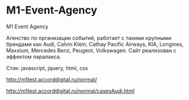 M1-Event-Agency
===============

M1 Event Agency

Агенство по организации событий, работает с такими крупными брендами как Audi, Calvin Klein, Cathay Pacific Airways, KIA, Longines, Maxxium, Mercedes Benz, Peugeot, Volkswagen. Сайт реализован с эффектом паралакса.

Стэк: javascript, jquery, html, css

http://m1test.accorddigital.ru/normal/

http://m1test.accorddigital.ru/normal/casesAudi.html
